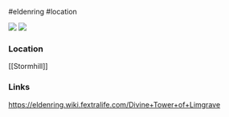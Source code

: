 #eldenring #location 

![](https://eldenring.wiki.fextralife.com/file/Elden-Ring/limgrave_divine_tower_locations_elden_ring_wiki_300px.jpg) ![](https://eldenring.wiki.fextralife.com/file/Elden-Ring/divine_tower_of_limgrave_location_map_elden_ring_wiki_guide_600px.jpg)
### Location
[[Stormhill]]
### Links
https://eldenring.wiki.fextralife.com/Divine+Tower+of+Limgrave